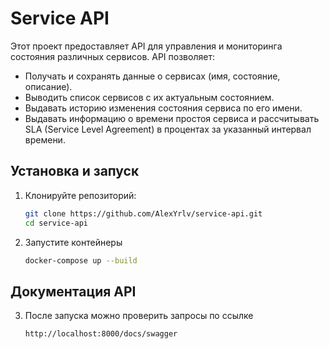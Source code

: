 # Service API

Этот проект предоставляет API для управления и мониторинга состояния различных сервисов. API позволяет:

- Получать и сохранять данные о сервисах (имя, состояние, описание).
- Выводить список сервисов с их актуальным состоянием.
- Выдавать историю изменения состояния сервиса по его имени.
- Выдавать информацию о времени простоя сервиса и рассчитывать SLA (Service Level Agreement) в процентах за указанный
  интервал времени.

## Установка и запуск

1. Клонируйте репозиторий:

   ```bash
   git clone https://github.com/AlexYrlv/service-api.git
   cd service-api
   ```

2. Запустите контейнеры

   ```bash
   docker-compose up --build
    ```

## Документация API

3. После запуска можно проверить запросы по ссылке

   ```bash
   http://localhost:8000/docs/swagger
   ```